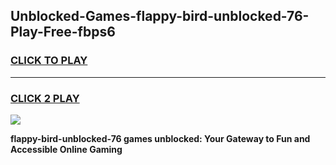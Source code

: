 
## Unblocked-Games-flappy-bird-unblocked-76-Play-Free-fbps6
<h3>
<a href="https://premium76.site?title=flappy-bird-unblocked-76&ref=19M">CLICK TO PLAY</a></h3>
<hr>

<h3>
<a href="https://premium76.site?title=flappy-bird-unblocked-76&ref=19M">CLICK 2 PLAY</a>
  
</h3>

<a href="https://premium76.site?title=flappy-bird-unblocked-76&ref=19M"><img src="https://clearcache.store/games.png"></a>


**flappy-bird-unblocked-76 games unblocked: Your Gateway to Fun and Accessible Online Gaming**
